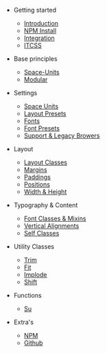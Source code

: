 - Getting started
  - [Introduction](getting-started/introduction.md)
  - [NPM Install](getting-started/npm.md)
  - [Integration](getting-started/integration.md)
  - [ITCSS](getting-started/itcss.md)

- Base principles
  - [Space-Units](/getting-started/space-unit.md)
  - [Modular]()
  
- Settings
  - [Space Units](settings/space-units.md)
  - [Layout Presets](settings/layout-presets.md)
  - [Fonts](settings/fonts.md)
  - [Font Presets](settings/font-presets.md)
  - [Support & Legacy Browers](settings/support-legacy.md)

- Layout
  - [Layout Classes](layout/layout-classes.md)
  - [Margins](layout/margin.md)
  - [Paddings](layout/padding.md)
  - [Positions](layout/position.md)
  - [Width & Height](layout/width-height.md)
  
- Typography & Content 
  - [Font Classes & Mixins](settings/font-presets.md)
  - [Vertical Alignments](typography/vertical-alignments.md)
  - [Self Classes](typography/self-classes.md)
  
- Utility Classes
  - [Trim](utility-classes/trim.md)
  - [Fit](utility-classes/fit.md)
  - [Implode](utility-classes/implode.md)
  - [Shift](utility-classes/shift.md)

- Functions
  - [Su](functions/su.md) 
   
- Extra's
  - [NPM](https://www.npmjs.com/package/spaceframework)
  - [Github](https://github.com/HarwinBorger/SpaceFramework)